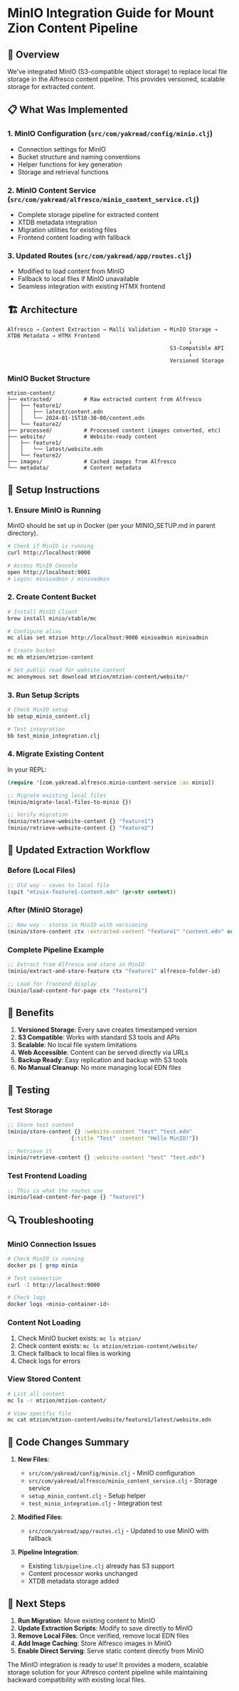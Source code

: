 # MinIO Integration Guide for Mount Zion Content Pipeline

## 🎯 Overview

We've integrated MinIO (S3-compatible object storage) to replace local file storage in the Alfresco content pipeline. This provides versioned, scalable storage for extracted content.

## 📋 What Was Implemented

### 1. MinIO Configuration (`src/com/yakread/config/minio.clj`)
- Connection settings for MinIO
- Bucket structure and naming conventions
- Helper functions for key generation
- Storage and retrieval functions

### 2. MinIO Content Service (`src/com/yakread/alfresco/minio_content_service.clj`)
- Complete storage pipeline for extracted content
- XTDB metadata integration
- Migration utilities for existing files
- Frontend content loading with fallback

### 3. Updated Routes (`src/com/yakread/app/routes.clj`)
- Modified to load content from MinIO
- Fallback to local files if MinIO unavailable
- Seamless integration with existing HTMX frontend

## 🏗️ Architecture

```
Alfresco → Content Extraction → Malli Validation → MinIO Storage → XTDB Metadata → HTMX Frontend
                                                         ↓
                                                   S3-Compatible API
                                                         ↓
                                                   Versioned Storage
```

### MinIO Bucket Structure
```
mtzion-content/
├── extracted/          # Raw extracted content from Alfresco
│   ├── feature1/
│   │   ├── latest/content.edn
│   │   └── 2024-01-15T10-30-00/content.edn
│   └── feature2/
├── processed/          # Processed content (images converted, etc)
├── website/            # Website-ready content
│   ├── feature1/
│   │   └── latest/website.edn
│   └── feature2/
├── images/             # Cached images from Alfresco
└── metadata/           # Content metadata
```

## 🚀 Setup Instructions

### 1. Ensure MinIO is Running

MinIO should be set up in Docker (per your MINIO_SETUP.md in parent directory).

```bash
# Check if MinIO is running
curl http://localhost:9000

# Access MinIO Console
open http://localhost:9001
# Login: minioadmin / minioadmin
```

### 2. Create Content Bucket

```bash
# Install MinIO Client
brew install minio/stable/mc

# Configure alias
mc alias set mtzion http://localhost:9000 minioadmin minioadmin

# Create bucket
mc mb mtzion/mtzion-content

# Set public read for website content
mc anonymous set download mtzion/mtzion-content/website/*
```

### 3. Run Setup Scripts

```bash
# Check MinIO setup
bb setup_minio_content.clj

# Test integration
bb test_minio_integration.clj
```

### 4. Migrate Existing Content

In your REPL:
```clojure
(require '[com.yakread.alfresco.minio-content-service :as minio])

;; Migrate existing local files
(minio/migrate-local-files-to-minio {})

;; Verify migration
(minio/retrieve-website-content {} "feature1")
(minio/retrieve-website-content {} "feature2")
```

## 🔄 Updated Extraction Workflow

### Before (Local Files)
```clojure
;; Old way - saves to local file
(spit "mtzuix-feature1-content.edn" (pr-str content))
```

### After (MinIO Storage)
```clojure
;; New way - stores in MinIO with versioning
(minio/store-content ctx :extracted-content "feature1" "content.edn" content)
```

### Complete Pipeline Example
```clojure
;; Extract from Alfresco and store in MinIO
(minio/extract-and-store-feature ctx "feature1" alfresco-folder-id)

;; Load for frontend display
(minio/load-content-for-page ctx "feature1")
```

## 🎯 Benefits

1. **Versioned Storage**: Every save creates timestamped version
2. **S3 Compatible**: Works with standard S3 tools and APIs
3. **Scalable**: No local file system limitations
4. **Web Accessible**: Content can be served directly via URLs
5. **Backup Ready**: Easy replication and backup with S3 tools
6. **No Manual Cleanup**: No more managing local EDN files

## 🧪 Testing

### Test Storage
```clojure
;; Store test content
(minio/store-content {} :website-content "test" "test.edn" 
                    {:title "Test" :content "Hello MinIO!"})

;; Retrieve it
(minio/retrieve-content {} :website-content "test" "test.edn")
```

### Test Frontend Loading
```clojure
;; This is what the routes use
(minio/load-content-for-page {} "feature1")
```

## 🔍 Troubleshooting

### MinIO Connection Issues
```bash
# Check MinIO is running
docker ps | grep minio

# Test connection
curl -I http://localhost:9000

# Check logs
docker logs <minio-container-id>
```

### Content Not Loading
1. Check MinIO bucket exists: `mc ls mtzion/`
2. Check content exists: `mc ls mtzion/mtzion-content/website/`
3. Check fallback to local files is working
4. Check logs for errors

### View Stored Content
```bash
# List all content
mc ls -r mtzion/mtzion-content/

# View specific file
mc cat mtzion/mtzion-content/website/feature1/latest/website.edn
```

## 📝 Code Changes Summary

1. **New Files**:
   - `src/com/yakread/config/minio.clj` - MinIO configuration
   - `src/com/yakread/alfresco/minio_content_service.clj` - Storage service
   - `setup_minio_content.clj` - Setup helper
   - `test_minio_integration.clj` - Integration test

2. **Modified Files**:
   - `src/com/yakread/app/routes.clj` - Updated to use MinIO with fallback

3. **Pipeline Integration**:
   - Existing `lib/pipeline.clj` already has S3 support
   - Content processor works unchanged
   - XTDB metadata storage added

## 🎉 Next Steps

1. **Run Migration**: Move existing content to MinIO
2. **Update Extraction Scripts**: Modify to save directly to MinIO
3. **Remove Local Files**: Once verified, remove local EDN files
4. **Add Image Caching**: Store Alfresco images in MinIO
5. **Enable Direct Serving**: Serve static content directly from MinIO

The MinIO integration is ready to use! It provides a modern, scalable storage solution for your Alfresco content pipeline while maintaining backward compatibility with existing local files.